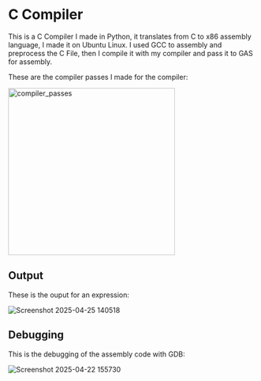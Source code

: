 # C Compiler
This is a C Compiler I made in Python, it translates from C to x86 assembly language, I made it on Ubuntu Linux. I used GCC to assembly and preprocess the C File, then I compile it with my compiler and pass it to GAS for assembly.

These are the compiler passes I made for the compiler:

<img width="338" alt="compiler_passes" src="https://github.com/user-attachments/assets/a53943b8-7b22-4a76-8ac5-09bb6c9a2b21" />

## Output

These is the ouput for an expression:

![Screenshot 2025-04-25 140518](https://github.com/user-attachments/assets/f782684a-2dda-487f-b897-01ce3d2f0be2)


## Debugging

This is the debugging of the assembly code with GDB:

![Screenshot 2025-04-22 155730](https://github.com/user-attachments/assets/b7737258-d355-4292-8990-f4cb6abb2c18)
